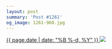 ```yaml
---
layout: post
summary: 'Post #1261'
og_image: 1261-960.jpg
---
```


<p>
 <time>
  <a href="/1261">
   {{ page.date | date: "%B %-d, %Y" }}
  </a>
 </time>
 <a href="/1261">
  <img data-taken="1/7/2021" sizes="(min-width: 700px) 50vw, calc(100vw - 2rem)" src="{{ site.assets_url }}/1261-480.jpg" srcset="{{ site.assets_url }}/1261-240.jpg 240w, {{ site.assets_url }}/1261-480.jpg 480w, {{ site.assets_url }}/1261-720.jpg 720w, {{ site.assets_url }}/1261-960.jpg 960w"/>
 </a>
</p>
